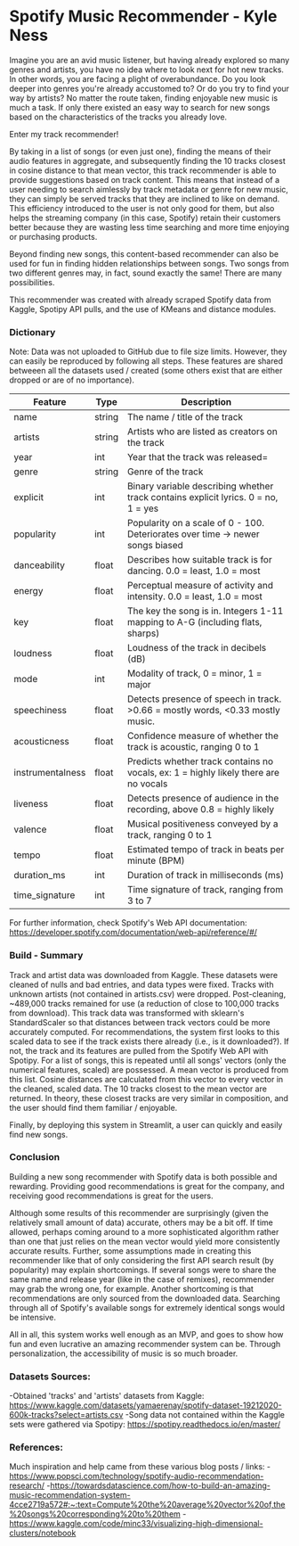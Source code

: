 # Spotify Music Recommender - Kyle Ness

Imagine you are an avid music listener, but having already explored so many genres and artists, you have no idea where to look next for hot new tracks. In other words, you are facing a plight of overabundance. Do you look deeper into genres you're already accustomed to? Or do you try to find your way by artists? No matter the route taken, finding enjoyable new music is much a task. If only there existed an easy way to search for new songs based on the characteristics of the tracks you already love.

Enter my track recommender!

By taking in a list of songs (or even just one), finding the means of their audio features in aggregate, and subsequently finding the 10 tracks closest in cosine distance to that mean vector, this track recommender is able to provide suggestions based on track content. This means that instead of a user needing to search aimlessly by track metadata or genre for new music, they can simply be served tracks that they are inclined to like on demand. This efficiency introduced to the user is not only good for them, but also helps the streaming company (in this case, Spotify) retain their customers better because they are wasting less time searching and more time enjoying or purchasing products.

Beyond finding new songs, this content-based recommender can also be used for fun in finding hidden relationships between songs. Two songs from two different genres may, in fact, sound exactly the same! There are many possibilities. 

This recommender was created with already scraped Spotify data from Kaggle, Spotipy API pulls, and the use of KMeans and distance modules.

### Dictionary
Note: Data was not uploaded to GitHub due to file size limits. However, they can easily be reproduced by following all steps.
These features are shared betweeen all the datasets used / created (some others exist that are either dropped or are of no importance).

|Feature             |Type  |Description                                                                           |
|--------------------|------|--------------------------------------------------------------------------------------|
|name                |string|The name / title of the track                                                         |
|artists             |string|Artists who are listed as creators on the track                                       |
|year                |int   |Year that the track was released=                                                     |
|genre               |string|Genre of the track                                                                    |
|explicit            |int   |Binary variable describing whether track contains explicit lyrics. 0 = no, 1 = yes    |
|popularity          |int   |Popularity on a scale of 0 - 100. Deteriorates over time -> newer songs biased        |
|danceability        |float |Describes how suitable track is for dancing. 0.0 = least, 1.0 = most                  |
|energy              |float |Perceptual measure of activity and intensity. 0.0 = least, 1.0 = most                 |
|key                 |float |The key the song is in. Integers 1-11 mapping to A-G (including flats, sharps)        |
|loudness            |float |Loudness of the track in decibels (dB)                                                |
|mode                |int   |Modality of track, 0 = minor, 1 = major                                               |
|speechiness         |float |Detects presence of speech in track. >0.66 = mostly words, <0.33 mostly music.        |
|acousticness        |float |Confidence measure of whether the track is acoustic, ranging 0 to 1                   |
|instrumentalness    |float |Predicts whether track contains no vocals, ex: 1 = highly likely there are no vocals  |
|liveness            |float |Detects presence of audience in the recording, above 0.8 = highly likely              |
|valence             |float |Musical positiveness conveyed by a track, ranging 0 to 1                              |
|tempo               |float |Estimated tempo of track in beats per minute (BPM)                                    |
|duration_ms         |int   |Duration of track in milliseconds (ms)                                                |
|time_signature      |int   |Time signature of track, ranging from 3 to 7                                          |


For further information, check Spotify's Web API documentation: https://developer.spotify.com/documentation/web-api/reference/#/

### Build - Summary
Track and artist data was downloaded from Kaggle. These datasets were cleaned of nulls and bad entries, and data types were fixed. Tracks with unknown artists (not contained in artists.csv) were dropped. Post-cleaning, ~489,000 tracks remained for use (a reduction of close to 100,000 tracks from download). This track data was transformed with sklearn's StandardScaler so that distances between track vectors could be more accurately computed. For recommendations, the system first looks to this scaled data to see if the track exists there already (i.e., is it downloaded?). If not, the track and its features are pulled from the Spotify Web API with Spotipy. For a list of songs, this is repeated until all songs' vectors (only the numerical features, scaled) are possessed. A mean vector is produced from this list. Cosine distances are calculated from this vector to every vector in the cleaned, scaled data. The 10 tracks closest to the mean vector are returned. In theory, these closest tracks are very similar in composition, and the user should find them familiar / enjoyable.

Finally, by deploying this system in Streamlit, a user can quickly and easily find new songs.

### Conclusion
Building a new song recommender with Spotify data is both possible and rewarding. Providing good recommendations is great for the company, and receiving good recommendations is great for the users. 

Although some results of this recommender are surprisingly (given the relatively small amount of data) accurate, others may be a bit off. If time allowed, perhaps coming around to a more sophisticated algorithm rather than one that just relies on the mean vector would yield more consistently accurate results. Further, some assumptions made in creating this recommender like that of only considering the first API search result (by popularity) may explain shortcomings. If several songs were to share the same name and release year (like in the case of remixes), recommender may grab the wrong one, for example. Another shortcoming is that recommendations are only sourced from the downloaded data. Searching through all of Spotify's available songs for extremely identical songs would be intensive.

All in all, this system works well enough as an MVP, and goes to show how fun and even lucrative an amazing recommender system can be. Through personalization, the accessibility of music is so much broader. 

### Datasets Sources:
-Obtained 'tracks' and 'artists' datasets from Kaggle: https://www.kaggle.com/datasets/yamaerenay/spotify-dataset-19212020-600k-tracks?select=artists.csv
-Song data not contained within the Kaggle sets were gathered via Spotipy: https://spotipy.readthedocs.io/en/master/

### References:
Much inspiration and help came from these various blog posts / links:
-https://www.popsci.com/technology/spotify-audio-recommendation-research/
-https://towardsdatascience.com/how-to-build-an-amazing-music-recommendation-system-4cce2719a572#:~:text=Compute%20the%20average%20vector%20of,the%20songs%20corresponding%20to%20them
-https://www.kaggle.com/code/minc33/visualizing-high-dimensional-clusters/notebook
